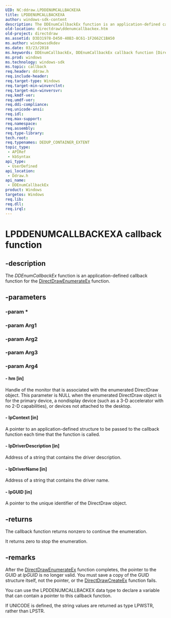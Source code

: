 ```yaml
---
UID: NC:ddraw.LPDDENUMCALLBACKEXA
title: LPDDENUMCALLBACKEXA
author: windows-sdk-content
description: The DDEnumCallbackEx function is an application-defined callback function for the DirectDrawEnumerateEx function.
old-location: directdraw\ddenumcallbackex.htm
old-project: directdraw
ms.assetid: D3D31978-D450-40B3-8C61-1F2662C1BA50
ms.author: windowssdkdev
ms.date: 03/23/2018
ms.keywords: DDEnumCallbackEx, DDEnumCallbackEx callback function [DirectDraw], LPDDENUMCALLBACKEX, LPDDENUMCALLBACKEX callback, LPDDENUMCALLBACKEXA, LPDDENUMCALLBACKEXW, ddraw/DDEnumCallbackEx, directdraw.ddenumcallbackex
ms.prod: windows
ms.technology: windows-sdk
ms.topic: callback
req.header: ddraw.h
req.include-header: 
req.target-type: Windows
req.target-min-winverclnt: 
req.target-min-winversvr: 
req.kmdf-ver: 
req.umdf-ver: 
req.ddi-compliance: 
req.unicode-ansi: 
req.idl: 
req.max-support: 
req.namespace: 
req.assembly: 
req.type-library: 
tech.root: 
req.typenames: DEDUP_CONTAINER_EXTENT
topic_type:
 - APIRef
 - kbSyntax
api_type:
 - UserDefined
api_location:
 - Ddraw.h
api_name:
 - DDEnumCallbackEx
product: Windows
targetos: Windows
req.lib: 
req.dll: 
req.irql: 
---
```


# LPDDENUMCALLBACKEXA callback function


## -description


The <i>DDEnumCallbackEx</i> function is an application-defined callback function for the <a href="https://msdn.microsoft.com/38edfaaf-2c19-4836-b662-343312220032">DirectDrawEnumerateEx</a> function.




## -parameters




### -param *


### -param Arg1


### -param Arg2


### -param Arg3


### -param Arg4








#### - hm [in]

Handle of the monitor that is associated with the enumerated DirectDraw object. This parameter is NULL when the enumerated DirectDraw object is for the primary device, a nondisplay device (such as a 3-D accelerator with no 2-D capabilities), or devices not attached to the desktop.


#### - lpContext [in]

A pointer to an application-defined structure to be passed to the callback function each time that the function is called.


#### - lpDriverDescription [in]

Address of a string that contains the driver description.


#### - lpDriverName [in]

Address of a string that contains the driver name.


#### - lpGUID [in]

A pointer to the unique identifier of the DirectDraw object.


## -returns



The callback function returns nonzero to continue the enumeration.

It returns zero to stop the enumeration.






## -remarks



After the <a href="https://msdn.microsoft.com/38edfaaf-2c19-4836-b662-343312220032">DirectDrawEnumerateEx</a> function completes, the pointer to the GUID at <i>lpGUID</i> is no longer valid. You must save a copy of the GUID structure itself, not the pointer, or the <a href="https://msdn.microsoft.com/67fa1cd0-e47f-4dc4-b92c-b3401b4cbb57">DirectDrawCreateEx</a> function fails.

You can use the LPDDENUMCALLBACKEX data type to declare a variable that can contain a pointer to this callback function.

If UNICODE is defined, the string values are returned as type LPWSTR, rather than LPSTR.



